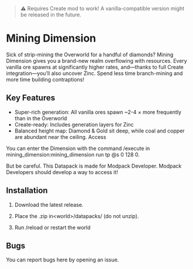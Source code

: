 > ⚠️ Requires Create mod to work! A vanilla-compatible version might be released in the future.

# Mining Dimension

Sick of strip-mining the Overworld for a handful of diamonds? Mining Dimension gives you a brand-new realm overflowing with resources. Every vanilla ore spawns at significantly higher rates, and—thanks to full Create integration—you’ll also uncover Zinc. Spend less time branch-mining and more time building contraptions!

## Key Features
- Super-rich generation: All vanilla ores spawn ~2-4 × more frequently than in the Overworld
- Create-ready: Includes generation layers for Zinc 
- Balanced height map: Diamond & Gold sit deep, while coal and copper are abundant near the ceiling.
Access

You can enter the Dimension with the command /execute in mining_dimension:mining_dimension run tp @s 0 128 0.

But be careful. This Datapack is made for Modpack Developer. Modpack Developers should develop a way to access it!

## Installation

1. Download the latest release.

2. Place the .zip in\<world\>/datapacks/ (do not unzip).

3. Run /reload or restart the world

## Bugs

You can report bugs here by opening an issue.
